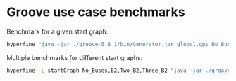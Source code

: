 # Groove use case benchmarks

Benchmark for a given start graph:
```bash
hyperfine "java -jar ./groove-5_8_1/bin/Generator.jar global.gps No_Buses" --output ./output.txt --export-json stats.json
```

Multiple benchmarks for different start graphs:
```bash
hyperfine -L startGraph No_Buses,B2,Two_B2,Three_B2 "java -jar ./groove-5_8_1/bin/Generator.jar global.gps {startGraph}" --output ./output.txt --export-json stats.json
```